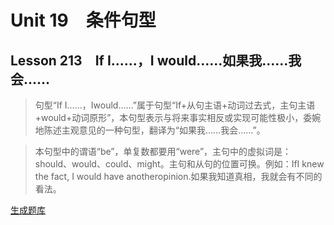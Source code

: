 ﻿ # Unit 19　条件句型
 ## Lesson 213　If I……，I would……如果我……我会……
 
> 句型“If I……，Iwould……”属于句型“If+从句主语+动词过去式，主句主语+would+动词原形”，本句型表示与将来事实相反或实现可能性极小，委婉地陈述主观意见的一种句型，翻译为“如果我……我会……”。

> 本句型中的谓语“be”，单复数都要用“were”，主句中的虚拟词是：should、would、could、might。主句和从句的位置可换。例如：IfI knew the fact, I would have anotheropinion.如果我知道真相，我就会有不同的看法。


 [生成题库](./question/f213.json)